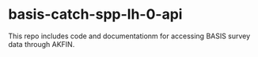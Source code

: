 # basis-catch-spp-lh-0-api

This repo includes code and documentationm for accessing BASIS survey data through AKFIN.
